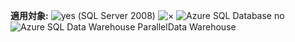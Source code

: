 **適用対象:** ![yes](media/yes.png "はい") \(SQL Server 2008\) ![×](media/no.png "いいえ") ![Azure SQL Database no](media/no.png "いいえ") ![Azure SQL Data Warehouse Parallel](media/no.png "いいえ")Data Warehouse

